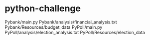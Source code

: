 # python-challenge
Pybank/main.py
Pybank/analysis/financial_analysis.txt
Pybank/Resources/budget_data
PyPoll/main.py
PyPoll/analysis/election_analysis.txt
PyPoll/Resources/election_data

